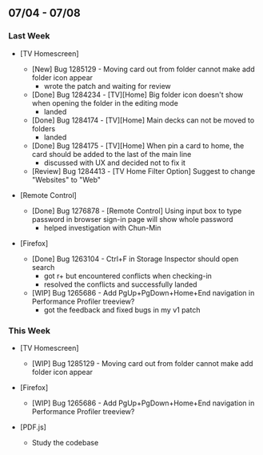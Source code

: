 ## 07/04 - 07/08 ##

### Last Week ###

* [TV Homescreen]
    - [New] Bug 1285129 - Moving card out from folder cannot make add folder icon appear
        - wrote the patch and waiting for review
    - [Done] Bug 1284234 - [TV][Home] Big folder icon doesn't show when opening the folder in the editing mode
        - landed
    - [Done] Bug 1284174 - [TV][Home] Main decks can not be moved to folders
        - landed
    - [Done] Bug 1284175 - [TV][Home] When pin a card to home, the card should be added to the last of the main line
        - discussed with UX and decided not to fix it
    - [Review] Bug 1284413 - [TV Home Filter Option] Suggest to change "Websites" to "Web"

* [Remote Control]
    - [Done] Bug 1276878 - [Remote Control] Using input box to type password in browser sign-in page will show whole password
        - helped investigation with Chun-Min

* [Firefox]
    - [Done] Bug 1263104 - Ctrl+F in Storage Inspector should open search
        - got r+ but encountered conflicts when checking-in
        - resolved the conflicts and successfully landed
    - [WIP] Bug 1265686 - Add PgUp+PgDown+Home+End navigation in Performance Profiler treeview?
        - got the feedback and fixed bugs in my v1 patch

### This Week ###

* [TV Homescreen]
    - [WIP] Bug 1285129 - Moving card out from folder cannot make add folder icon appear

* [Firefox]
    - [WIP] Bug 1265686 - Add PgUp+PgDown+Home+End navigation in Performance Profiler treeview?

* [PDF.js]
    - Study the codebase
